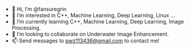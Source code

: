 - 👋 Hi, I’m @fansuregrin
- 👀 I’m interested in C++, Machine Learning, Deep Learning, Linux ...
- 🌱 I’m currently learning C++, Machine Learning, Deep Learning, Image Processing.
- 💞️ I’m looking to collaborate on Underwater Image Enhancement.
- 📫 Send messages to pwz113436@gmail.com to contact me!

<!---
fansuregrin/fansuregrin is a ✨ special ✨ repository because its `README.md` (this file) appears on your GitHub profile.
You can click the Preview link to take a look at your changes.
--->
